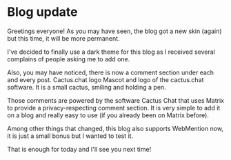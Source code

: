# Blog update

Greetings everyone! As you may have seen, the blog got a new skin (again) but this time, it will be more permanent.

I've decided to finally use a dark theme for this blog as I received several complains of people asking me to add one.

Also, you may have noticed, there is now a comment section under each and every post.
Cactus.chat logo
Mascot and logo of the cactus.chat software. It is a small cactus, smiling and holding a pen.

Those comments are powered by the software Cactus Chat that uses Matrix to provide a privacy-respecting comment section. It is very simple to add it on a blog and really easy to use (if you already been on Matrix before).

Among other things that changed, this blog also supports WebMention now, it is just a small bonus but I wanted to test it.

That is enough for today and I'll see you next time!
